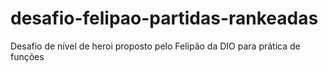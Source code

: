 # desafio-felipao-partidas-rankeadas
Desafio de nível de heroi proposto pelo Felipão da DIO para prática de funções

